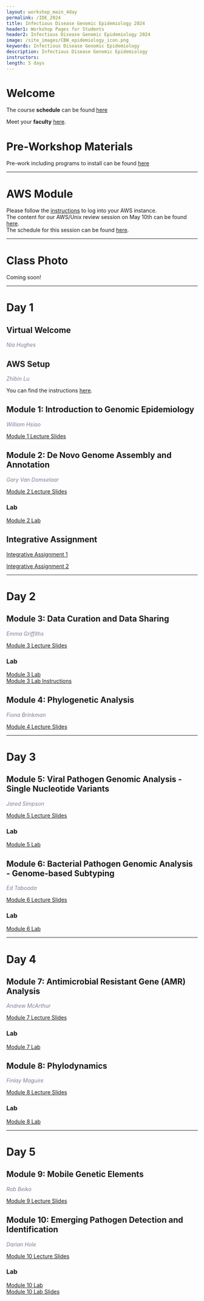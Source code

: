 ```yaml
---
layout: workshop_main_4day
permalink: /IDE_2024
title: Infectious Disease Genomic Epidemiology 2024
header1: Workshop Pages for Students
header2: Infectious Disease Genomic Epidemiology 2024
image: /site_images/CBW_epidemiology_icon.png
keywords: Infectious Disease Genomic Epidemiology
description: Infectious Disease Genomic Epidemiology
instructors: 
length: 5 days
---
```


# Welcome <a id="welcome"></a> 

The course **schedule** can be found [here](https://bioinformaticsdotca.github.io/IDE_2024_schedule)

Meet your **faculty** [here](https://drive.google.com/file/d/16TiHHX_1KerZcL1QNI-XC_z8ABAUQfWA/view?usp=sharing).

# Pre-Workshop Materials <a id="preworkshop"></a>

Pre-work including programs to install can be found [here](https://forms.gle/Qgd2X2RQm8obbnxFA)

***
# AWS Module <a id="preworkshop"></a>

Please follow the [instructions](https://bioinformaticsdotca.github.io/AWS_setup) to log into your AWS instance.  
The content for our AWS/Unix review session on May 10th can be found [here](IDE_2024_AWSUNIX).  
The schedule for this session can be found [here](https://bioinformaticsdotca.github.io/IDE_2024_AWSUNIX_schedule).  


***
# Class Photo

Coming soon!  

***

# Day 1 <a id="day1"></a>

## Virtual Welcome

*<font color="#827e9c"> Nia Hughes</font>*

## AWS Setup
*<font color="#827e9c">Zhibin Lu</font>*  

You can find the instructions [here](https://bioinformaticsdotca.github.io/AWS_setup).

## Module 1: Introduction to Genomic Epidemiology

*<font color="#827e9c">William Hsiao</font>*  

<!-- [Module 1 Lecture Recording]()   -->
[Module 1 Lecture Slides](https://drive.google.com/file/d/1tKzyFLBbeNlJn1VIQS9xou_ksqUtBIYK/view?usp=sharing)  


## Module 2: De Novo Genome Assembly and Annotation
*<font color="#827e9c">Gary Van Domselaar</font>*  

<!-- [Module 2 Lecture Recording]()   -->
[Module 2 Lecture Slides](https://drive.google.com/file/d/1seKqlAkoBZNdx7vD6dq4iGqNKOUZ2Oco/view?usp=drive_link)  

### Lab
[Module 2 Lab](https://drive.google.com/file/d/1ueHwJ72RZBwS_pnssPOePdVU8uyxSoeA/view?usp=drive_link)  


## Integrative Assignment

[Integrative Assignment 1](/IDE_2024_int_assignment_1) 
<!-- | [Answer Key](/IDE_2024_int_assignment_1_answers)   -->
[Integrative Assignment 2](/IDE_2024_int_assignment_2) 
<!-- | [Answer Key](https://drive.google.com/file/d/1XfBZ20cuT4kp7I97-YLNd3DbWGAf_2x4/view?usp=drive_link)   -->


***
# Day 2 <a id="day2"></a>  

## Module 3: Data Curation and Data Sharing

*<font color="#827e9c">Emma Griffiths</font>*  

<!-- [Module 3 Lecture Recording]()   -->
[Module 3 Lecture Slides](https://drive.google.com/file/d/1bscrtbtkxzsGdQN07wuZG0ndHI4Woskl/view?usp=sharing)

### Lab
 
[Module 3 Lab](/IDE_2024_Module3_lab)  
[Module 3 Lab Instructions](https://drive.google.com/drive/folders/15oUuMhKmJ3BWJ-Yc8WiEst4Vi0kKMCfV)   

## Module 4: Phylogenetic Analysis

*<font color="#827e9c">Fiona Brinkman</font>*  

<!-- [Module 4 Lecture Recording]()   -->
[Module 4 Lecture Slides](https://drive.google.com/file/d/1KYNM-IhgrpZmsgKNEF7nxUmBm702r_NT/view?usp=sharing)


***
# Day 3 <a id="day3"></a>

## Module 5: Viral Pathogen Genomic Analysis - Single Nucleotide Variants

*<font color="#827e9c">Jared Simpson</font>*  

<!-- [Module 5 Lecture Recording]()   -->
[Module 5 Lecture Slides](https://drive.google.com/file/d/1r6uRLznZ9-dJDqy1CM7ytJXeWODJtiAB/view?usp=sharing)

### Lab
 
[Module 5 Lab](/IDE_2024_Module5_lab)

## Module 6: Bacterial Pathogen Genomic Analysis - Genome-based Subtyping

*<font color="#827e9c">Ed Taboada</font>*  

<!-- [Module 6 Lecture Recording]()   -->
[Module 6 Lecture Slides](https://drive.google.com/file/d/15rl-GwpzwWG_vZZowxHrQ-axgPKpAoeK/view?usp=sharing)

### Lab
 
[Module 6 Lab](/IDE_2024_Module6_lab)

***
# Day 4 <a id="day4"></a>

## Module 7: Antimicrobial Resistant Gene (AMR) Analysis

*<font color="#827e9c">Andrew McArthur</font>*  

<!-- [Module 7 Lecture Recording]()   -->
[Module 7 Lecture Slides](https://drive.google.com/file/d/1xfGDFM8iPn14xAEyPz1e2OHw2Jv5Qp1G/view?usp=sharing)
 
### Lab

[Module 7 Lab](/IDE_2024_Module7_lab)


## Module 8: Phylodynamics

*<font color="#827e9c">Finlay Maguire</font>*  

<!-- [Module 8 Lecture Recording]()   -->
[Module 8 Lecture Slides](https://drive.google.com/file/d/1ABNLRMHUCdL2OeN5OHEPbO8WuM4LsarX/view?usp=sharing)

### Lab
[Module 8 Lab](/IDE_2024_Module8_lab)

***
# Day 5 <a id="day3"></a>

## Module 9: Mobile Genetic Elements

*<font color="#827e9c">Rob Beiko</font>*  

<!-- [Module 9 Lecture Recording]()   -->
[Module 9 Lecture Slides](https://drive.google.com/file/d/1yXd3TNSoiW2-VllMYIA_ERdJqcYIcxI9/view?usp=sharing)

<!-- ### Lab -->
<!-- [Module 9 Lab]() -->


## Module 10: Emerging Pathogen Detection and Identification 

*<font color="#827e9c">Darian Hole</font>*  

<!-- [Module 10 Lecture Recording]()   -->
[Module 10 Lecture Slides](https://drive.google.com/file/d/1hGBAB01O9wNOArT-ubtobitCnOT1rXej/view?usp=sharing)

### Lab
[Module 10 Lab](/IDE_2024_Module10_lab)  
[Module 10 Lab Slides](https://drive.google.com/file/d/15AehZVom1leJn0ic0dz5TtbbN43kZyTk/view?usp=sharing)